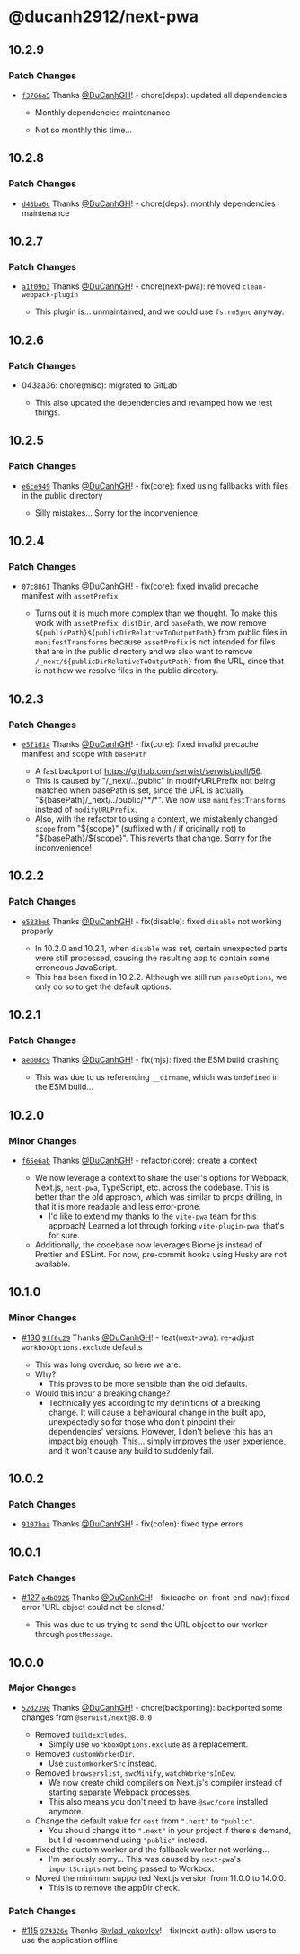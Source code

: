 # @ducanh2912/next-pwa

## 10.2.9

### Patch Changes

- [`f3766a5`](https://github.com/DuCanhGH/next-pwa/commit/f3766a53f924568a51480d0883dd4515994087f1) Thanks [@DuCanhGH](https://github.com/DuCanhGH)! - chore(deps): updated all dependencies

  - Monthly dependencies maintenance

  - Not so monthly this time...

## 10.2.8

### Patch Changes

- [`d43ba6c`](https://github.com/DuCanhGH/next-pwa/commit/d43ba6c2cd0ed0df0a03d1d5e0eb6b7a733ee8b7) Thanks [@DuCanhGH](https://github.com/DuCanhGH)! - chore(deps): monthly dependencies maintenance

## 10.2.7

### Patch Changes

- [`a1f09b3`](https://github.com/DuCanhGH/next-pwa/commit/a1f09b3eee624cc1cdf0d751731b460d910002bd) Thanks [@DuCanhGH](https://github.com/DuCanhGH)! - chore(next-pwa): removed `clean-webpack-plugin`

  - This plugin is... unmaintained, and we could use `fs.rmSync` anyway.

## 10.2.6

### Patch Changes

- 043aa36: chore(misc): migrated to GitLab

  - This also updated the dependencies and revamped how we test things.

## 10.2.5

### Patch Changes

- [`e6ce949`](https://github.com/DuCanhGH/next-pwa/commit/e6ce949366f7fef9f4fdff7c1baf08da25e1268f) Thanks [@DuCanhGH](https://github.com/DuCanhGH)! - fix(core): fixed using fallbacks with files in the public directory

  - Silly mistakes... Sorry for the inconvenience.

## 10.2.4

### Patch Changes

- [`07c8861`](https://github.com/DuCanhGH/next-pwa/commit/07c886159faafc691645c30ad0917f19069d8c6a) Thanks [@DuCanhGH](https://github.com/DuCanhGH)! - fix(core): fixed invalid precache manifest with `assetPrefix`

  - Turns out it is much more complex than we thought. To make this work with `assetPrefix`, `distDir`, and `basePath`, we now remove `${publicPath}${publicDirRelativeToOutputPath}` from public files in `manifestTransforms` because `assetPrefix` is not intended for files that are in the public directory and we also want to remove `/_next/${publicDirRelativeToOutputPath}` from the URL, since that is not how we resolve files in the public directory.

## 10.2.3

### Patch Changes

- [`e5f1d14`](https://github.com/DuCanhGH/next-pwa/commit/e5f1d14828d669e17e694e0a18bcfb2f8231a6b9) Thanks [@DuCanhGH](https://github.com/DuCanhGH)! - fix(core): fixed invalid precache manifest and scope with `basePath`

  - A fast backport of https://github.com/serwist/serwist/pull/56.
  - This is caused by "/\_next/../public" in modifyURLPrefix not being matched when basePath is set, since the URL is actually "${basePath}/\_next/../public/\*\*/\*". We now use `manifestTransforms` instead of `modifyURLPrefix`.
  - Also, with the refactor to using a context, we mistakenly changed `scope` from "${scope}" (suffixed with / if originally not) to "${basePath}/${scope}". This reverts that change. Sorry for the inconvenience!

## 10.2.2

### Patch Changes

- [`e583be6`](https://github.com/DuCanhGH/next-pwa/commit/e583be60114cb5e0b85adbe50ae608a2665a5d13) Thanks [@DuCanhGH](https://github.com/DuCanhGH)! - fix(disable): fixed `disable` not working properly

  - In 10.2.0 and 10.2.1, when `disable` was set, certain unexpected parts were still processed, causing the resulting app to contain some erroneous JavaScript.
  - This has been fixed in 10.2.2. Although we still run `parseOptions`, we only do so to get the default options.

## 10.2.1

### Patch Changes

- [`aeb0dc9`](https://github.com/DuCanhGH/next-pwa/commit/aeb0dc998ce3fbd350e90aad2e534d70f98abc4c) Thanks [@DuCanhGH](https://github.com/DuCanhGH)! - fix(mjs): fixed the ESM build crashing

  - This was due to us referencing `__dirname`, which was `undefined` in the ESM build...

## 10.2.0

### Minor Changes

- [`f65e6ab`](https://github.com/DuCanhGH/next-pwa/commit/f65e6aba279619c2bfb86ed28fe8bf966f6ce11e) Thanks [@DuCanhGH](https://github.com/DuCanhGH)! - refactor(core): create a context

  - We now leverage a context to share the user's options for Webpack, Next.js, `next-pwa`, TypeScript, etc. across the codebase. This is better than the old approach, which was similar to props drilling, in that it is more readable and less error-prone.
    - I'd like to extend my thanks to the `vite-pwa` team for this approach! Learned a lot through forking `vite-plugin-pwa`, that's for sure.
  - Additionally, the codebase now leverages Biome.js instead of Prettier and ESLint. For now, pre-commit hooks using Husky are not available.

## 10.1.0

### Minor Changes

- [#130](https://github.com/DuCanhGH/next-pwa/pull/130) [`9ff6c29`](https://github.com/DuCanhGH/next-pwa/commit/9ff6c29352cb24f17654e2447f2e547c4243e146) Thanks [@DuCanhGH](https://github.com/DuCanhGH)! - feat(next-pwa): re-adjust `workboxOptions.exclude` defaults

  - This was long overdue, so here we are.
  - Why?
    - This proves to be more sensible than the old defaults.
  - Would this incur a breaking change?
    - Technically yes according to my definitions of a breaking change. It will cause a behavioural change in the built app, unexpectedly so for those who don't pinpoint their dependencies' versions. However, I don't believe this has an impact big enough. This... simply improves the user experience, and it won't cause any build to suddenly fail.

## 10.0.2

### Patch Changes

- [`9107baa`](https://github.com/DuCanhGH/next-pwa/commit/9107baa56c8609e6d0d6068721a6f654f0755b14) Thanks [@DuCanhGH](https://github.com/DuCanhGH)! - fix(cofen): fixed type errors

## 10.0.1

### Patch Changes

- [#127](https://github.com/DuCanhGH/next-pwa/pull/127) [`a4b8926`](https://github.com/DuCanhGH/next-pwa/commit/a4b8926b0e4158f7194db38c59f097280d07c324) Thanks [@DuCanhGH](https://github.com/DuCanhGH)! - fix(cache-on-front-end-nav): fixed error 'URL object could not be cloned.'

  - This was due to us trying to send the URL object to our worker through `postMessage`.

## 10.0.0

### Major Changes

- [`52d2390`](https://github.com/DuCanhGH/next-pwa/commit/52d23902cf674345e47d68b85fc0a206d079bf63) Thanks [@DuCanhGH](https://github.com/DuCanhGH)! - chore(backporting): backported some changes from `@serwist/next@8.0.0`

  - Removed `buildExcludes`.
    - Simply use `workboxOptions.exclude` as a replacement.
  - Removed `customWorkerDir`.
    - Use `customWorkerSrc` instead.
  - Removed `browserslist`, `swcMinify`, `watchWorkersInDev`.
    - We now create child compilers on Next.js's compiler instead of starting separate Webpack processes.
    - This also means you don't need to have `@swc/core` installed anymore.
  - Change the default value for `dest` from `".next"` to `"public"`.
    - You should change it to `".next"` in your project if there's demand, but I'd recommend using `"public"` instead.
  - Fixed the custom worker and the fallback worker not working...
    - I'm seriously sorry... This was caused by `next-pwa`'s `importScripts` not being passed to Workbox.
  - Moved the minimum supported Next.js version from 11.0.0 to 14.0.0.
    - This is to remove the appDir check.

### Patch Changes

- [#115](https://github.com/DuCanhGH/next-pwa/pull/115) [`974326e`](https://github.com/DuCanhGH/next-pwa/commit/974326eb21b31b550b0d5b663cc35a2ebc19344c) Thanks [@vlad-yakovlev](https://github.com/vlad-yakovlev)! - fix(next-auth): allow users to use the application offline
